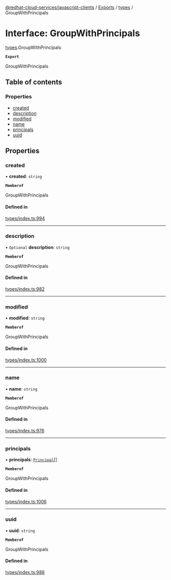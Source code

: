 [@redhat-cloud-services/javascript-clients](../README.md) / [Exports](../modules.md) / [types](../modules/types.md) / GroupWithPrincipals

# Interface: GroupWithPrincipals

[types](../modules/types.md).GroupWithPrincipals

**`Export`**

GroupWithPrincipals

## Table of contents

### Properties

- [created](types.GroupWithPrincipals.md#created)
- [description](types.GroupWithPrincipals.md#description)
- [modified](types.GroupWithPrincipals.md#modified)
- [name](types.GroupWithPrincipals.md#name)
- [principals](types.GroupWithPrincipals.md#principals)
- [uuid](types.GroupWithPrincipals.md#uuid)

## Properties

### created

• **created**: `string`

**`Memberof`**

GroupWithPrincipals

#### Defined in

[types/index.ts:994](https://github.com/RedHatInsights/javascript-clients/blob/main/packages/rbac/types/index.ts#L994)

___

### description

• `Optional` **description**: `string`

**`Memberof`**

GroupWithPrincipals

#### Defined in

[types/index.ts:982](https://github.com/RedHatInsights/javascript-clients/blob/main/packages/rbac/types/index.ts#L982)

___

### modified

• **modified**: `string`

**`Memberof`**

GroupWithPrincipals

#### Defined in

[types/index.ts:1000](https://github.com/RedHatInsights/javascript-clients/blob/main/packages/rbac/types/index.ts#L1000)

___

### name

• **name**: `string`

**`Memberof`**

GroupWithPrincipals

#### Defined in

[types/index.ts:976](https://github.com/RedHatInsights/javascript-clients/blob/main/packages/rbac/types/index.ts#L976)

___

### principals

• **principals**: [`Principal`](types.Principal.md)[]

**`Memberof`**

GroupWithPrincipals

#### Defined in

[types/index.ts:1006](https://github.com/RedHatInsights/javascript-clients/blob/main/packages/rbac/types/index.ts#L1006)

___

### uuid

• **uuid**: `string`

**`Memberof`**

GroupWithPrincipals

#### Defined in

[types/index.ts:988](https://github.com/RedHatInsights/javascript-clients/blob/main/packages/rbac/types/index.ts#L988)
